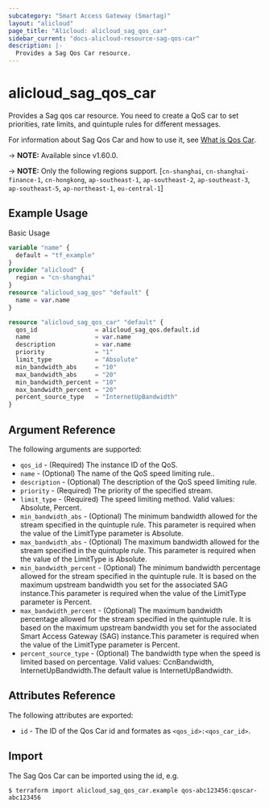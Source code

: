 ```yaml
---
subcategory: "Smart Access Gateway (Smartag)"
layout: "alicloud"
page_title: "Alicloud: alicloud_sag_qos_car"
sidebar_current: "docs-alicloud-resource-sag-qos-car"
description: |-
  Provides a Sag Qos Car resource.
---
```


# alicloud_sag_qos_car

Provides a Sag qos car resource. 
You need to create a QoS car to set priorities, rate limits, and quintuple rules for different messages.

For information about Sag Qos Car and how to use it, see [What is Qos Car](https://www.alibabacloud.com/help/en/smart-access-gateway/latest/createqoscar).

-> **NOTE:** Available since v1.60.0.

-> **NOTE:** Only the following regions support. [`cn-shanghai`, `cn-shanghai-finance-1`, `cn-hongkong`, `ap-southeast-1`, `ap-southeast-2`, `ap-southeast-3`, `ap-southeast-5`, `ap-northeast-1`, `eu-central-1`]

## Example Usage

Basic Usage

```terraform
variable "name" {
  default = "tf_example"
}
provider "alicloud" {
  region = "cn-shanghai"
}
resource "alicloud_sag_qos" "default" {
  name = var.name
}

resource "alicloud_sag_qos_car" "default" {
  qos_id                = alicloud_sag_qos.default.id
  name                  = var.name
  description           = var.name
  priority              = "1"
  limit_type            = "Absolute"
  min_bandwidth_abs     = "10"
  max_bandwidth_abs     = "20"
  min_bandwidth_percent = "10"
  max_bandwidth_percent = "20"
  percent_source_type   = "InternetUpBandwidth"
}
```
## Argument Reference

The following arguments are supported:

* `qos_id` - (Required) The instance ID of the QoS.
* `name` - (Optional) The name of the QoS speed limiting rule..
* `description` - (Optional) The description of the QoS speed limiting rule.
* `priority` - (Required) The priority of the specified stream.
* `limit_type` - (Required) The speed limiting method. Valid values: Absolute, Percent.
* `min_bandwidth_abs` - (Optional) The minimum bandwidth allowed for the stream specified in the quintuple rule. This parameter is required when the value of the LimitType parameter is Absolute.
* `max_bandwidth_abs` - (Optional) The maximum bandwidth allowed for the stream specified in the quintuple rule. This parameter is required when the value of the LimitType is Absolute.
* `min_bandwidth_percent` - (Optional) The minimum bandwidth percentage allowed for the stream specified in the quintuple rule. It is based on the maximum upstream bandwidth you set for the associated SAG instance.This parameter is required when the value of the LimitType parameter is Percent.
* `max_bandwidth_percent` - (Optional) The maximum bandwidth percentage allowed for the stream specified in the quintuple rule. It is based on the maximum upstream bandwidth you set for the associated Smart Access Gateway (SAG) instance.This parameter is required when the value of the LimitType parameter is Percent.
* `percent_source_type` - (Optional) The bandwidth type when the speed is limited based on percentage. Valid values: CcnBandwidth, InternetUpBandwidth.The default value is InternetUpBandwidth.


## Attributes Reference

The following attributes are exported:

* `id` - The ID of the Qos Car id and formates as `<qos_id>:<qos_car_id>`.

## Import

The Sag Qos Car can be imported using the id, e.g.

```shell
$ terraform import alicloud_sag_qos_car.example qos-abc123456:qoscar-abc123456
```

